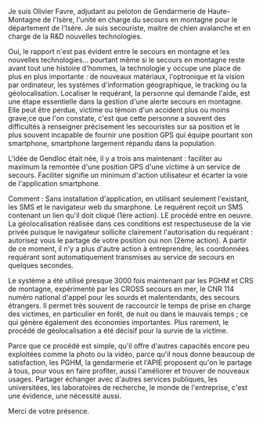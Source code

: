 Je suis Olivier Favre, adjudant au peloton de Gendarmerie de Haute-Montagne de l'Isère, l'unité en
charge du secours en montagne pour le département de l'Isère. Je suis secouriste, maitre de chien
avalanche et en charge de la R&D nouvelles technologies.

Oui, le rapport n'est pas évident entre le secours en montagne et les nouvelles technologies...
pourtant même si le secours en montagne reste avant tout une histoire d'hommes, la technologie y
occupe une place de plus en plus importante : de nouveaux matériaux, l'optronique et la vision par
ordinateur, les systèmes d'information géographique, le tracking ou la géolocalisation.
Localiser le requérant, la personne qui demande l'aide, est une étape essentielle dans la gestion
d'une alerte secours en montagne. Elle peut être perdue, victime ou témoin d'un accident plus ou
moins grave;ce que l'on constate, c'est que cette personne a souvent des difficultés à renseigner
précisement les secouristes sur sa position et le plus souvent incapable de fournir une position GPS
qui équipe pourtant son smartphone, smartphone largement répandu dans la population.

L'idée de Gendloc était née, il y a trois ans maintenant : faciliter au maximum la remontée d'une
position GPS d'une victime à un service de secours. Faciliter signifie un minimum d'action
utilisateur et écarter la voie de l'application smartphone.

Comment : Sans installation d'application, en utilisant seulement l'existant, les SMS et le navigateur
web du smarphone. Le requérent reçoit un SMS contenant un lien qu'il doit cliqué (1ère action). LE
procédé entre en oeuvre. La géolocalisation réalisée dans ces conditions est respectuseuse de la vie
privée puisque le navigateur sollicite clairement l'autorisation du requérant : autorisez vous le
partage de votre position oui non (2ème action). A partir de ce moment, il n'y a plus d'autre action à
entreprendre, les coordonnées requérant sont automatiquement transmises au service de secours en
quelques secondes.

Le système a été utilisé presque 3000 fois maintenant par les PGHM et CRS de montagne,
expérimenté par les CROSS secours en mer, le CNR 114 numéro national d'appel pour les sourds et
malentendants, des secours étrangers. Il permet très souvent de raccourcir le temps de prise en
charge des victimes, en particulier en forêt, de nuit ou dans le mauvais temps ; ce qui génère
également des économies importantes. Plus rarement, le procédé de géolocalisation a été décisif
pour la survie de la victime.

Parce que ce procédé est simple, qu'il offre d'autres capacités encore peu exploitées comme la photo
ou la vidéo, parce qu'il nous donne beaucoup de satisfaction, les PGHM, la gendarmerie et l'APIE
proposent qu'on le partage à tous, pour vous en faire profiter, aussi l'améliorer et trouver de
nouveaux usages. Partager échanger avec d'autres services publiques, les universitées, les
laboratoires de recherche, le monde de l'entreprise, c'est une évidence, une nécessité aussi.

Merci de votre présence.
